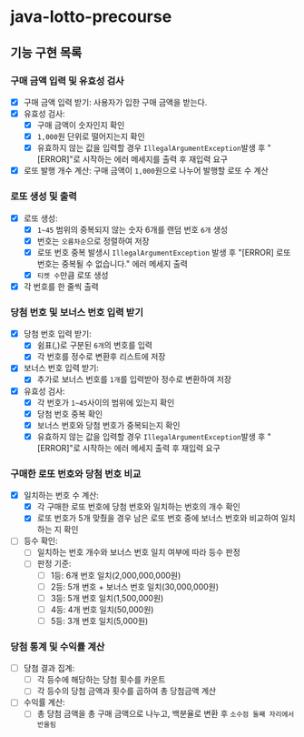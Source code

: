 # java-lotto-precourse

## 기능 구현 목록

### 구매 금액 입력 및 유효성 검사
- [x] 구매 금액 입력 받기: 사용자가 입한 구매 금액을 받는다.
- [x] 유효성 검사:
  - [x] 구매 금액이 숫자인지 확인
  - [x] `1,000`원 단위로 떨어지는지 확인
  - [x] 유효하지 않는 값을 입력할 경우 `IllegalArgumentException`발생 후 "[ERROR]"로 시작하는 에러 메세지를 출력 후 재입력 요구
- [x] 로또 발행 개수 계산: 구매 금액이 `1,000`원으로 나누어 발행할 로또 수 계산

### 로또 생성 및 출력
- [x] 로또 생성:
  - [x] `1~45` 범위의 중복되지 않는 숫자 6개를 랜덤 번호 `6개` 생성
  - [x] 번호는 `오름차순`으로 정렬하여 저장
  - [x] 로또 번호 중복 발생시 `IllegalArgumentException` 발생 후 "[ERROR] 로또 번호는 중복될 수 없습니다." 에러 메세지 출력
  - [x] `티켓 수`만큼 로또 생성
- [x] 각 번호를 한 줄씩 출력

### 당첨 번호 및 보너스 번호 입력 받기
- [x] 당첨 번호 입력 받기:
  - [x] 쉼표(,)로 구분된 `6개`의 번호를 입력
  - [x] 각 번호를 정수로 변환후 리스트에 저장
- [x] 보너스 번호 입력 받기:
  - [x] 추가로 보너스 번호를 `1개`를 입력받아 정수로 변환하여 저장
- [x] 유효성 검사:
  - [x] 각 번호가 `1~45`사이의 범위에 있는지 확인
  - [x] 당첨 번호 중복 확인
  - [x] 보너스 번호와 당첨 번호가 중복되는지 확인
  - [x] 유효하지 않는 값을 입력할 경우 `IllegalArgumentException`발생 후 "[ERROR]"로 시작하는 에러 메세지 출력 후 재입력 요구

### 구매한 로또 번호와 당첨 번호 비교
- [x] 일치하는 번호 수 계산:
  - [x] 각 구매한 로또 번호에 당첨 번호와 일치하는 번호의 개수 확인
  - [x] 로또 번호가 5개 맞췄을 경우 남은 로또 번호 중에 보너스 번호와 비교하여 일치하는 지 확인
- [ ] 등수 확인:
  - [ ] 일치하는 번호 개수와 보너스 번호 일치 여부에 따라 등수 판정
  - [ ] 판정 기준:
    - [ ] 1등: 6개 번호 일치(2,000,000,000원)
    - [ ] 2등: 5개 번호 + 보너스 번호 일치(30,000,000원)
    - [ ] 3등: 5개 번호 일치(1,500,000원)
    - [ ] 4등: 4개 번호 일치(50,000원)
    - [ ] 5등: 3개 번호 일치(5,000원)

### 당첨 통계 및 수익률 계산
- [ ] 당첨 결과 집계:
  - [ ] 각 등수에 해당하는 당첨 횟수를 카운트
  - [ ] 각 등수의 당첨 금액과 횟수를 곱하여 총 당첨금액 계산
- [ ] 수익률 계산:
  - [ ] 총 당첨 금액을 총 구매 금액으로 나누고, 백분율로 변환 후 `소수점 둘째 자리에서 반올림`